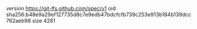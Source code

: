 version https://git-lfs.github.com/spec/v1
oid sha256:b48e9a29ef127735d8c7e9edb47bdcfcfb739c253e913b184b139dcc762aeb98
size 4281

